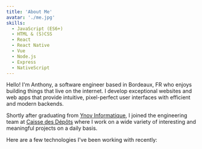 ```yaml
---
title: 'About Me'
avatar: './me.jpg'
skills:
  - JavaScript (ES6+)
  - HTML & (S)CSS
  - React
  - React Native
  - Vue
  - Node.js
  - Express
  - NativeScript
---
```


Hello! I'm Anthony, a software engineer based in Bordeaux, FR who enjoys building things that live on the internet. I develop exceptional websites and web apps that provide intuitive, pixel-perfect user interfaces with efficient and modern backends.

Shortly after graduating from [Ynov Informatique](https://www.ynov.com/), I joined the engineering team at [Caisse des Dépôts](https://www.caissedesdepots.fr/) where I work on a wide variety of interesting and meaningful projects on a daily basis.

Here are a few technologies I've been working with recently:
